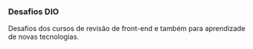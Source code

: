 ### Desafios DIO

Desafios dos cursos de revisão de front-end e também para aprendizade de novas tecnologias.
